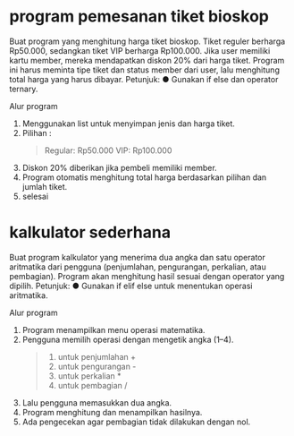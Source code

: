 # program pemesanan tiket bioskop
 Buat program yang menghitung harga tiket bioskop. Tiket reguler berharga Rp50.000,
 sedangkan tiket VIP berharga Rp100.000. Jika user memiliki kartu member, mereka
 mendapatkan diskon 20% dari harga tiket. Program ini harus meminta tipe tiket dan status
 member dari user, lalu menghitung total harga yang harus dibayar.
 Petunjuk:
 ● Gunakan if else dan operator ternary.

 Alur program
1. Menggunakan list untuk menyimpan jenis dan harga tiket.
2. Pilihan :
   >Regular: Rp50.000
   >VIP: Rp100.000
3. Diskon 20% diberikan jika pembeli memiliki member.
4. Program otomatis menghitung total harga berdasarkan pilihan dan jumlah tiket.
5. selesai

# kalkulator sederhana
 Buat program kalkulator yang menerima dua angka dan satu operator aritmatika dari
 pengguna (penjumlahan, pengurangan, perkalian, atau pembagian). Program akan
 menghitung hasil sesuai dengan operator yang dipilih.
 Petunjuk:
 ● Gunakan if elif else untuk menentukan operasi aritmatika.

 Alur program
1. Program menampilkan menu operasi matematika.
2. Pengguna memilih operasi dengan mengetik angka (1–4).
   > 1. untuk penjumlahan +
   > 2. untuk pengurangan -
   > 3. untuk perkalian *
   > 4. untuk pembagian /
3. Lalu pengguna memasukkan dua angka.
4. Program menghitung dan menampilkan hasilnya.
5. Ada pengecekan agar pembagian tidak dilakukan dengan nol.
